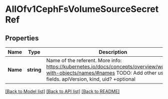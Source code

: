 # AllOfv1CephFsVolumeSourceSecretRef

## Properties
Name | Type | Description | Notes
------------ | ------------- | ------------- | -------------
**Name** | **string** | Name of the referent. More info: https://kubernetes.io/docs/concepts/overview/working-with-objects/names/#names TODO: Add other useful fields. apiVersion, kind, uid? +optional | [optional] [default to null]

[[Back to Model list]](../README.md#documentation-for-models) [[Back to API list]](../README.md#documentation-for-api-endpoints) [[Back to README]](../README.md)

